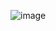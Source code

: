 
![image](https://user-images.githubusercontent.com/61986930/179336712-e9e24a0d-5c70-4f6e-a511-1d5008dd4e05.png)
